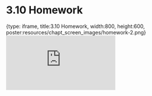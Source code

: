 # 3.10 Homework
 
{type: iframe, title:3.10 Homework, width:800, height:600, poster:resources/chapt_screen_images/homework-2.png}
![](https://mccoy-lab.github.io/hgv_modules/no_toc/homework-2.html)
 

 
